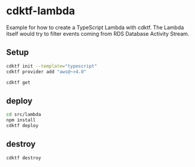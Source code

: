 # cdktf-lambda

Example for how to create a TypeScript Lambda with cdktf. The Lambda itself would try to filter events coming from RDS Database Activity Stream.

## Setup

```bash
cdktf init --template="typescript"
cdktf provider add "aws@~>4.0"
```

```bash
cdktf get
```

## deploy

```bash
cd src/lambda
npm install
cdktf deploy
```

## destroy

```bash
cdktf destroy
```
